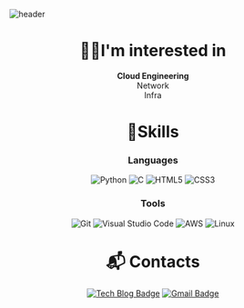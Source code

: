 ![header](https://capsule-render.vercel.app/api?type=Waving&section=header&height=250&text=👋Welcome👋&fontAlignX=50&fontAlignY=45&color=gradient&fontSize=80&fontColor=ffffff&desc=)
<div align=center>


# 👩‍💻I'm interested in
**Cloud Engineering**  
Network  
Infra

# 💪Skills
### Languages
![Python](https://img.shields.io/badge/python-3670A0?style=for-the-badge&logo=python&logoColor=ffdd54)
![C](https://img.shields.io/badge/c-%2300599C.svg?style=for-the-badge&logo=c&logoColor=white)
![HTML5](https://img.shields.io/badge/html5-%23E34F26.svg?style=for-the-badge&logo=html5&logoColor=white)
![CSS3](https://img.shields.io/badge/css3-%231572B6.svg?style=for-the-badge&logo=css3&logoColor=white)

### Tools
![Git](https://img.shields.io/badge/Git-F05032.svg?&style=for-the-badge&logo=Git&logoColor=white)
![Visual Studio Code](https://img.shields.io/badge/Visual%20Studio%20Code-007ACC.svg?&style=for-the-badge&logo=Visual%20Studio%20Code&logoColor=white)
![AWS](https://img.shields.io/badge/AWS-3766AB.svg?&style=for-the-badge&logo=aws&logoColor=white)
![Linux](https://img.shields.io/badge/Linux-FCC624?style=for-the-badge&logo=linux&logoColor=black)
 
# :mailbox_with_mail: Contacts
[![Tech Blog Badge](http://img.shields.io/badge/-Tech%20blog-green?style=flat-square&logo=velog&link=https://velog.io/@nakedflower)](https://velog.io/@nakedflower)
[![Gmail Badge](https://img.shields.io/badge/Gmail-d14836?style=flat-square&logo=Gmail&logoColor=white&link=mailto:nakedflower02@gmail.com)](mailto:nakedflower02@gmail.com)

</div>
